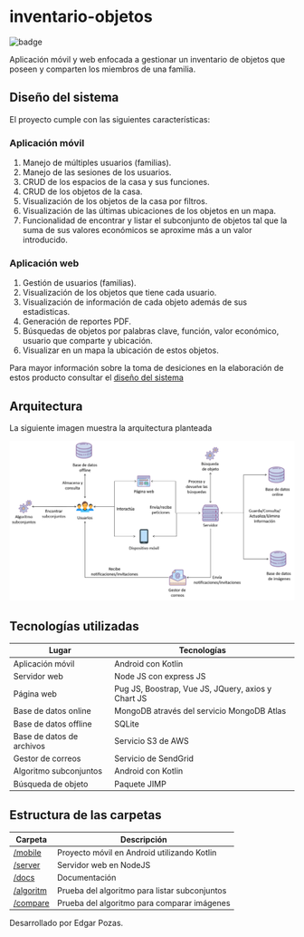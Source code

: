 # inventario-objetos

![badge](https://img.shields.io/badge/inventario-v1.0.0-blue)

Aplicación móvil y web enfocada a gestionar un inventario de objetos que poseen
y comparten los miembros de una familia.

## Diseño del sistema

El proyecto cumple con las siguientes características:

### Aplicación móvil

1. Manejo de múltiples usuarios (familias).
2. Manejo de las sesiones de los usuarios.
3. CRUD de los espacios de la casa y sus funciones.
4. CRUD de los objetos de la casa.
5. Visualización de los objetos de la casa por filtros.
6. Visualización de las últimas ubicaciones de los objetos en un mapa.
7. Funcionalidad de encontrar y listar el subconjunto de objetos tal que la suma de sus valores económicos se aproxime más a un valor introducido.

### Aplicación web

1. Gestión de usuarios (familias).
2. Visualización de los objetos que tiene cada usuario.
3. Visualización de información de cada objeto además de sus estadisticas.
4. Generación de reportes PDF.
5. Búsquedas de objetos por palabras clave, función, valor económico, usuario que comparte y ubicación.
6. Visualizar en un mapa la ubicación de estos objetos.

Para mayor información sobre la toma de desiciones en la elaboración de estos producto
consultar el [diseño del sistema](https://github.com/EdgarPozas/inventario-objetos/blob/master/docs/SYSTEM_DESING.md)

## Arquitectura

La siguiente imagen muestra la arquitectura planteada

![Arquitectura planteada](./extras/DIAGRAMA_ARQUITECTURA.png)

## Tecnologías utilizadas

Lugar |Tecnologías
-----|------
Aplicación móvil | Android con Kotlin
Servidor web | Node JS con express JS
Página web | Pug JS, Boostrap, Vue JS, JQuery, axios y Chart JS
Base de datos online | MongoDB através del servicio MongoDB Atlas
Base de datos offline | SQLite
Base de datos de archivos | Servicio S3 de AWS
Gestor de correos | Servicio de SendGrid
Algoritmo subconjuntos | Android con Kotlin
Búsqueda de objeto | Paquete JIMP

## Estructura de las carpetas

Carpeta | Descripción
------|------
[/mobile](https://github.com/EdgarPozas/inventario-objetos/tree/master/mobile)| Proyecto móvil en Android utilizando Kotlin
[/server](https://github.com/EdgarPozas/inventario-objetos/tree/master/server)| Servidor web en NodeJS
[/docs](https://github.com/EdgarPozas/inventario-objetos/tree/master/docs)| Documentación
[/algoritm](https://github.com/EdgarPozas/inventario-objetos/tree/master/algorithm)| Prueba del algoritmo para listar subconjuntos
[/compare](https://github.com/EdgarPozas/inventario-objetos/tree/master/docs)| Prueba del algoritmo para comparar imágenes


Desarrollado por Edgar Pozas.

